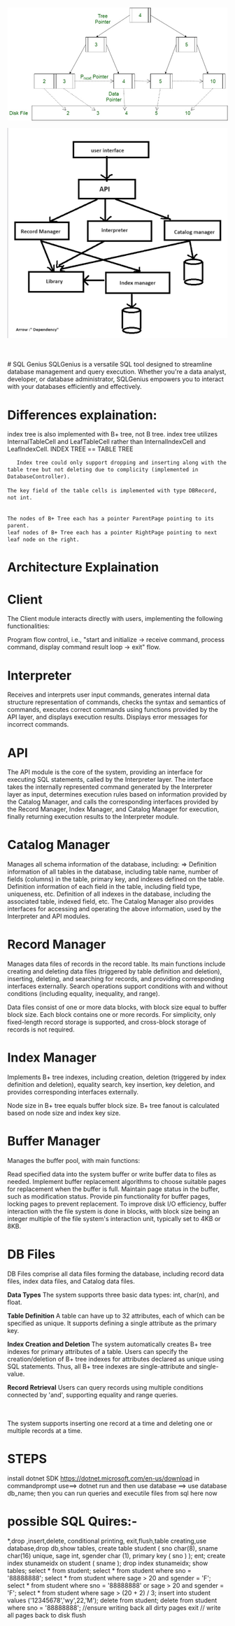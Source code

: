 ![Application screenshot](./B+tree.jpg)
 
![Application screenshot](./archi.png)

<br/>
<br/>
# SQL Genius
 SQLGenius is a versatile SQL tool designed to streamline database management and query execution. Whether you're a data analyst, developer, or database administrator, SQLGenius empowers you to interact with your databases efficiently and effectively.

Differences explaination:
=========================
 index tree is also implemented with B+ tree, not B tree.
   index tree utilizes InternalTableCell and LeafTableCell rather than InternalIndexCell and LeafIndexCell.
INDEX TREE == TABLE TREE 
    
       Index tree could only support dropping and inserting along with the table tree but not deleting due to complicity (implemented in DatabaseController).

    The key field of the table cells is implemented with type DBRecord, not int.


    The nodes of B+ Tree each has a pointer ParentPage pointing to its parent.
    leaf nodes of B+ Tree each has a pointer RightPage pointing to next leaf node on the right.

Architecture Explaination
=============

**Client**
=============

The Client module interacts directly with users, implementing the following functionalities:

Program flow control, i.e., "start and initialize -> receive command, process command, display command result loop -> exit" flow.


**Interpreter**
================
Receives and interprets user input commands, generates internal data structure representation of commands, checks the syntax and semantics of commands, executes correct commands using functions provided by the API layer, and displays execution results. Displays error messages for incorrect commands.

**API**
========
The API module is the core of the system, providing an interface for executing SQL statements, called by the Interpreter layer. The interface takes the internally represented command generated by the Interpreter layer as input, determines execution rules based on information provided by the Catalog Manager, and calls the corresponding interfaces provided by the Record Manager, Index Manager, and Catalog Manager for execution, finally returning execution results to the Interpreter module.

**Catalog Manager**
===================
Manages all schema information of the database, including:
=>
Definition information of all tables in the database, including table name, number of fields (columns) in the table, primary key, and indexes defined on the table.
Definition information of each field in the table, including field type, uniqueness, etc.
Definition of all indexes in the database, including the associated table, indexed field, etc.
The Catalog Manager also provides interfaces for accessing and operating the above information, used by the Interpreter and API modules.

**Record Manager**
===================
Manages data files of records in the record table. Its main functions include creating and deleting data files (triggered by table definition and deletion), inserting, deleting, and searching for records, and providing corresponding interfaces externally. Search operations support conditions with and without conditions (including equality, inequality, and range).

Data files consist of one or more data blocks, with block size equal to buffer block size. Each block contains one or more records. For simplicity, only fixed-length record storage is supported, and cross-block storage of records is not required.

**Index Manager**
==================
Implements B+ tree indexes, including creation, deletion (triggered by index definition and deletion), equality search, key insertion, key deletion, and provides corresponding interfaces externally.

Node size in B+ tree equals buffer block size. B+ tree fanout is calculated based on node size and index key size.

**Buffer Manager**
===================
Manages the buffer pool, with main functions:

Read specified data into the system buffer or write buffer data to files as needed.
Implement buffer replacement algorithms to choose suitable pages for replacement when the buffer is full.
Maintain page status in the buffer, such as modification status.
Provide pin functionality for buffer pages, locking pages to prevent replacement.
To improve disk I/O efficiency, buffer interaction with the file system is done in blocks, with block size being an integer multiple of the file system's interaction unit, typically set to 4KB or 8KB.

**DB Files**
=============
DB Files comprise all data files forming the database, including record data files, index data files, and Catalog data files.

**Data Types**
The system supports three basic data types: int, char(n), and float.

**Table Definition**
A table can have up to 32 attributes, each of which can be specified as unique. It supports defining a single attribute as the primary key.

**Index Creation and Deletion**
The system automatically creates B+ tree indexes for primary attributes of a table. Users can specify the creation/deletion of B+ tree indexes for attributes declared as unique using SQL statements. Thus, all B+ tree indexes are single-attribute and single-value.

**Record Retrieval**
Users can query records using multiple conditions connected by 'and', supporting equality and range queries.


<br/>
<br/>
The system supports inserting one record at a time and deleting one or multiple records at a time.


STEPS
======
install dotnet SDK  https://dotnet.microsoft.com/en-us/download
in commandprompt use==> dotnet run
and then use database ==> use database db_name;
then you can run queries and executile files from sql here now 

possible SQL Quires:-
=====================
*,drop ,insert,delete, conditional printing, exit,flush,table creating,use database,drop db,show tables,
create table student (
    sno char(8),
    sname char(16) unique,
    sage int,
    sgender char (1),
    primary key ( sno )
);
ent;
create index stunameidx on student ( sname );
drop index stunameidx;
show tables;
select * from student;
select * from student where sno = '88888888';
select * from student where sage > 20 and sgender = 'F';
select * from student where sno = '88888888' or sage > 20 and sgender = 'F';
select * from student where sage > (20 + 2) / 3;
insert into student values ('12345678','wy',22,'M');
delete from student;
delete from student where sno = '88888888';
//ensure writing back all dirty pages
exit
// write all pages back to disk
flush
